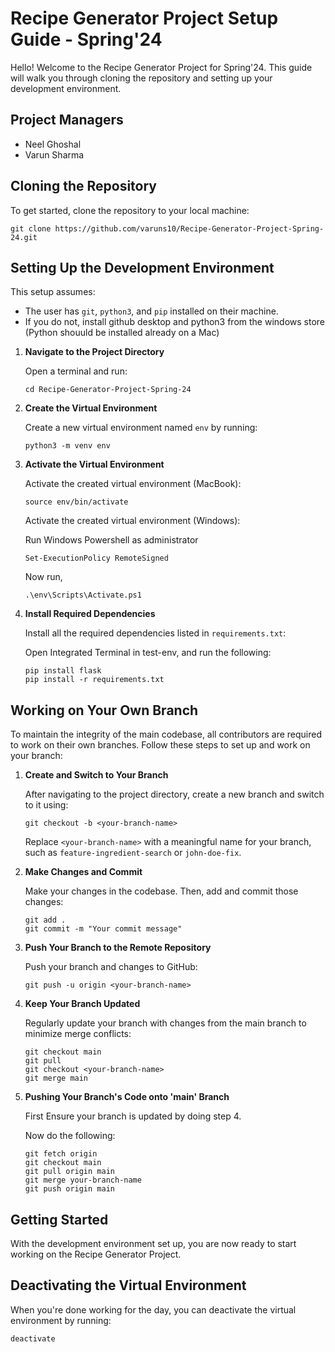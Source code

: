 # Recipe Generator Project Setup Guide - Spring'24

Hello! Welcome to the Recipe Generator Project for Spring'24. This guide will walk you through cloning the repository and setting up your development environment.

## Project Managers

- Neel Ghoshal 
- Varun Sharma

## Cloning the Repository

To get started, clone the repository to your local machine:
    
    
    git clone https://github.com/varuns10/Recipe-Generator-Project-Spring-24.git
    

## Setting Up the Development Environment

This setup assumes:
- The user has `git`, `python3`, and `pip` installed on their machine.
- If you do not, install github desktop and python3 from the windows store (Python shouuld be installed already on a Mac)

1. **Navigate to the Project Directory**

    Open a terminal and run:

    ```
    cd Recipe-Generator-Project-Spring-24
    ```

2. **Create the Virtual Environment**

    Create a new virtual environment named `env` by running:

    ```
    python3 -m venv env
    ```

3. **Activate the Virtual Environment**

    Activate the created virtual environment (MacBook):

    ```
    source env/bin/activate
    ```

    
    Activate the created virtual environment (Windows):
    
    Run Windows Powershell as administrator

    ```
    Set-ExecutionPolicy RemoteSigned
    
    ```

    Now run,

   ```
   .\env\Scripts\Activate.ps1
   
   ```

5. **Install Required Dependencies**

    Install all the required dependencies listed in `requirements.txt`:

   Open Integrated Terminal in test-env, and run the following:

    ```
    pip install flask
    pip install -r requirements.txt
    ```

## Working on Your Own Branch

To maintain the integrity of the main codebase, all contributors are required to work on their own branches. Follow these steps to set up and work on your branch:

1. **Create and Switch to Your Branch**

    After navigating to the project directory, create a new branch and switch to it using:

    ```
    git checkout -b <your-branch-name>
    ```

    Replace `<your-branch-name>` with a meaningful name for your branch, such as `feature-ingredient-search` or `john-doe-fix`.

2. **Make Changes and Commit**

    Make your changes in the codebase. Then, add and commit those changes:

    ```
    git add .
    git commit -m "Your commit message"
    ```

3. **Push Your Branch to the Remote Repository**

    Push your branch and changes to GitHub:

    ```
    git push -u origin <your-branch-name>
    ```

4. **Keep Your Branch Updated**

    Regularly update your branch with changes from the main branch to minimize merge conflicts:

    ```
    git checkout main
    git pull
    git checkout <your-branch-name>
    git merge main
    ```
5. **Pushing Your Branch's Code onto 'main' Branch**

   First Ensure your branch is updated by doing step 4.

   Now do the following:

    ```
    git fetch origin
    git checkout main
    git pull origin main
    git merge your-branch-name
    git push origin main

    ```


## Getting Started

With the development environment set up, you are now ready to start working on the Recipe Generator Project.

## Deactivating the Virtual Environment

When you're done working for the day, you can deactivate the virtual environment by running: 

    deactivate



